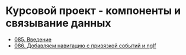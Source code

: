 # Курсовой проект - компоненты и связывание данных

- [085. Введение](./085.%20Introduction)
- [086. Добавляем навигацию с привязкой событий и ngIf](./086.%20Adding%20Navigation%20with%20Event%20Binding%20and%20ngIf)
